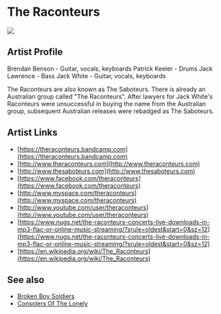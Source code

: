 # The Raconteurs

![](../../asssets/artists/The_Raconteurs.png)

## Artist Profile

Brendan Benson - Guitar, vocals, keyboards
Patrick Keeler - Drums
Jack Lawrence - Bass
Jack White - Guitar, vocals, keyboards

The Raconteurs are also known as The Saboteurs. There is already an Australian group called "The Raconteurs". After lawyers for Jack White's Raconteurs were unsuccessful in buying the name from the Australian group, subsequent Australian releases were rebadged as The Saboteurs.

## Artist Links

- [https://theraconteurs.bandcamp.com](https://theraconteurs.bandcamp.com)
- [http://www.theraconteurs.com](http://www.theraconteurs.com)
- [http://www.thesaboteurs.com](http://www.thesaboteurs.com)
- [https://www.facebook.com/theraconteurs](https://www.facebook.com/theraconteurs)
- [http://www.myspace.com/theraconteurs](http://www.myspace.com/theraconteurs)
- [http://www.youtube.com/user/theraconteurs](http://www.youtube.com/user/theraconteurs)
- [https://www.nugs.net/the-raconteurs-concerts-live-downloads-in-mp3-flac-or-online-music-streaming/?srule=oldest&start=0&sz=12](https://www.nugs.net/the-raconteurs-concerts-live-downloads-in-mp3-flac-or-online-music-streaming/?srule=oldest&start=0&sz=12)
- [https://en.wikipedia.org/wiki/The_Raconteurs](https://en.wikipedia.org/wiki/The_Raconteurs)


## See also

- [Broken Boy Soldiers](The_Raconteurs-Broken_Boy_Soldiers.md)
- [Consolers Of The Lonely](The_Raconteurs-Consolers_Of_The_Lonely.md)
